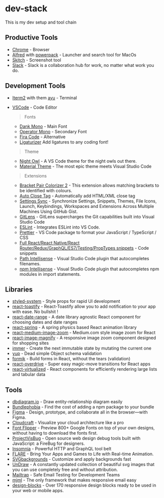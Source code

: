 # dev-stack

This is my dev setup and tool chain

## Productive Tools

- [Chrome](https://www.google.ca/chrome/?brand=CHBD&-gclid=EAIaIQobChMI543ZhvTp4AIVU7nACh1qzggQEAAYASAAEgKldvD_BwE&gclsrc=aw.ds) - Browser
- [Alfred](https://www.alfredapp.com/) with [powerpack](https://www.alfredapp.com/powerpack/buy/) - Launcher and search tool for MacOs
- [Skitch](https://evernote.com/products/skitch) - Screenshot tool
- [Slack](https://slack.com/) - Slack is a collaboration hub for work, no matter what work you do.

## Development Tools

- [Iterm2](https://www.iterm2.com/) with them [ayu](https://github.com/mbadolato/iTerm2-Color-Schemes/blob/master/schemes/ayu.itermcolors) - Terminal
- [VSCode](https://code.visualstudio.com/) - Code Editor

  > Fonts

  - [Dank Mono](https://dank.sh/) - Main Font
  - [Operator Mono](https://www.typography.com/fonts/operator/overview/) - Secondary Font
  - [Fira Code](https://github.com/tonsky/FiraCode) - Alternative
  - [Ligaturizer](https://github.com/ToxicFrog/Ligaturizer) Add ligatures to any coding font!

  > Theme

  - [Night Owl](https://marketplace.visualstudio.com/items?itemName=sdras.night-owl&WT.mc_id=twitter-social-sdras) - A VS Code theme for the night owls out there.
  - [Material Theme](https://marketplace.visualstudio.com/items?itemName=Equinusocio.vsc-material-theme) - The most epic theme meets Visual Studio Code

  > Extensions

  - [Bracket Pair Colorizer 2](https://marketplace.visualstudio.com/items?itemName=CoenraadS.bracket-pair-colorizer-2) - This extension allows matching brackets to be identified with colours.
  - [Auto Close Tag](https://marketplace.visualstudio.com/items?itemName=formulahendry.auto-close-tag) - Automatically add HTML/XML close tag
  - [Settings Sync](https://marketplace.visualstudio.com/items?itemName=Shan.code-settings-sync) - Synchronize Settings, Snippets, Themes, File Icons, Launch, Keybindings, Workspaces and Extensions Across Multiple Machines Using GitHub Gist.
  - [GitLens](https://marketplace.visualstudio.com/items?itemName=eamodio.gitlens) - GitLens supercharges the Git capabilities built into Visual Studio Code
  - [ESLint](https://marketplace.visualstudio.com/items?itemName=dbaeumer.vscode-eslint) - Integrates ESLint into VS Code.
  - [Prettier](https://marketplace.visualstudio.com/items?itemName=esbenp.prettier-vscode) - VS Code package to format your JavaScript / TypeScript / CSS
  - [Full React/React Native/React Router/Redux/GraphQL/ES7/Testing/PropTypes snippets](https://marketplace.visualstudio.com/items?itemName=walter-ribeiro.full-react-snippets) - Code snippets
  - [Path Intellisense](https://marketplace.visualstudio.com/items?itemName=christian-kohler.path-intellisense) - Visual Studio Code plugin that autocompletes filenames.
  - [npm Intellisense](https://marketplace.visualstudio.com/items?itemName=christian-kohler.npm-intellisense) - Visual Studio Code plugin that autocompletes npm modules in import statements.

## Libraries

- [styled-system](https://github.com/styled-system/styled-system) - Style props for rapid UI development
- [react-toastify](https://github.com/fkhadra/react-toastify) - React-Toastify allow you to add notification to your app with ease. No bullshit !
- [react-date-range](https://github.com/Adphorus/react-date-range) - A date library agnostic React component for choosing dates and date ranges
- [react-spring](https://github.com/react-spring/react-spring) - A spring physics based React animation library
- [react-medium-image-zoom](https://github.com/rpearce/react-medium-image-zoom) - Medium.com style image zoom for React
- [react-image-magnify](react-image-magnify) - A responsive image zoom component designed for shopping sites
- [immer](https://github.com/mweststrate/immer) - Create the next immutable state by mutating the current one
- [yup](https://github.com/jquense/yup) - Dead simple Object schema validation
- [formik](https://github.com/jaredpalmer/formik) - Build forms in React, without the tears (validation)
- [react-overdrive](https://github.com/berzniz/react-overdrive) - Super easy magic-move transitions for React apps
- [react-virtualized](https://github.com/bvaughn/react-virtualized) - React components for efficiently rendering large lists and tabular data

## Tools

- [dbdiagram.io](https://dbdiagram.io/home?utm_source=holistics&utm_medium=top_5_tools_blog) - Draw entity-relationship diagram easily
- [Bundlephobia](https://bundlephobia.com/) - Find the cost of adding a npm package to your bundle
- [Figma](https://www.figma.com/) - Design, prototype, and collaborate all in the browser—with Figma.
- [Cloudcraft](https://cloudcraft.co/) - Visualize your cloud architecture like a pro
- [Font Flipper](https://fontflipper.com/upload) - Preview 800+ Google Fonts on top of your own designs, without having to download the fonts first.
- [ProjectVisBug](https://github.com/GoogleChromeLabs/ProjectVisBug) - Open source web design debug tools built with JavaScript: a FireBug for designers.
- [Insomnia](https://insomnia.rest/) - Powerful HTTP and GraphQL tool belt
- [FLARE](https://www.2dimensions.com/about-flare) - Bring Your Apps and Games to Life with Real-time Animation.
- [SVGbackgrounds](https://www.svgbackgrounds.com/) - Customize and apply backgrounds fast
- [UnDraw](https://undraw.co/) - A constantly updated collection of beautiful svg images that you can use completely free and without attribution.
- [Mailtrap](https://mailtrap.io/) - Safe Email Testing for Development Teams
- [mjml](https://mjml.io/) - The only framework that makes responsive email easy
- [design-blocks](https://www.froala.com/design-blocks) - Over 170 responsive design blocks ready to be used in your web or mobile apps.
